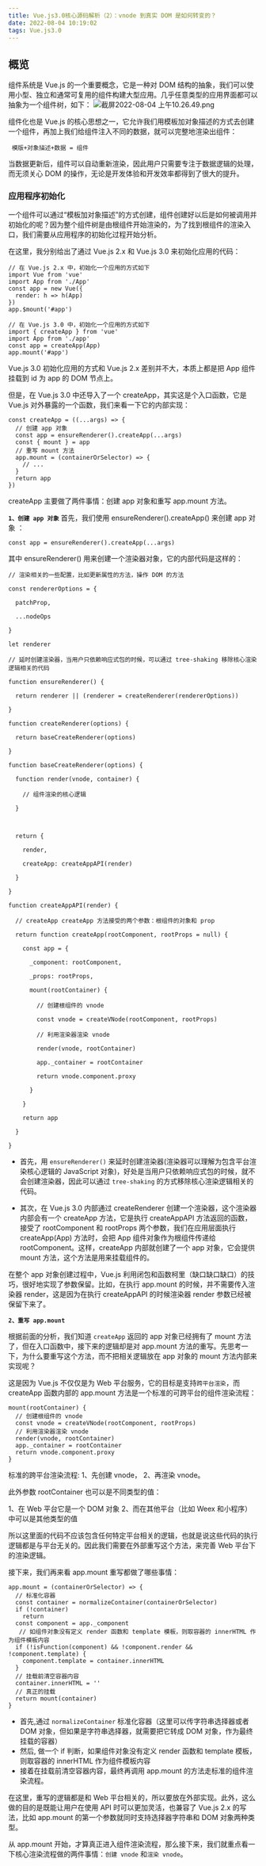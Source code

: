 ```yaml
---
title: Vue.js3.0核心源码解析（2）：vnode 到真实 DOM 是如何转变的？
date: 2022-08-04 10:19:02
tags: Vue.js3.0
---
```



<meta name="referrer" content="no-referrer"/>


## 概览

组件系统是 Vue.js 的一个重要概念，它是一种对 DOM 结构的抽象，我们可以使用小型、独立和通常可复用的组件构建大型应用。几乎任意类型的应用界面都可以抽象为一个组件树，如下：
![截屏2022-08-04 上午10.26.49.png](https://upload-images.jianshu.io/upload_images/11846892-1dfb7e998f929e66.png?imageMogr2/auto-orient/strip%7CimageView2/2/w/1240)

组件化也是 Vue.js 的核心思想之一，它允许我们用模板加对象描述的方式去创建一个组件，再加上我们给组件注入不同的数据，就可以完整地渲染出组件：
```
 模版+对象描述+数据 = 组件
```
当数据更新后，组件可以自动重新渲染，因此用户只需要专注于数据逻辑的处理，而无须关心 DOM 的操作，无论是开发体验和开发效率都得到了很大的提升。



### 应用程序初始化
一个组件可以通过“模板加对象描述”的方式创建，组件创建好以后是如何被调用并初始化的呢？因为整个组件树是由根组件开始渲染的，为了找到根组件的渲染入口，我们需要从应用程序的初始化过程开始分析。

在这里，我分别给出了通过 Vue.js 2.x 和 Vue.js 3.0 来初始化应用的代码：
```
// 在 Vue.js 2.x 中，初始化一个应用的方式如下
import Vue from 'vue'
import App from './App'
const app = new Vue({
  render: h => h(App)
})
app.$mount('#app')
```
```
// 在 Vue.js 3.0 中，初始化一个应用的方式如下
import { createApp } from 'vue'
import App from './app'
const app = createApp(App)
app.mount('#app')
```
Vue.js 3.0 初始化应用的方式和 Vue.js 2.x 差别并不大，本质上都是把 App 组件挂载到 id 为 app 的 DOM 节点上。

但是，在 Vue.js 3.0 中还导入了一个 createApp，其实这是个入口函数，它是 Vue.js 对外暴露的一个函数，我们来看一下它的内部实现：
```
const createApp = ((...args) => {
  // 创建 app 对象
  const app = ensureRenderer().createApp(...args)
  const { mount } = app
  // 重写 mount 方法
  app.mount = (containerOrSelector) => {
    // ...
  }
  return app
})
```

createApp 主要做了两件事情：创建 app 对象和重写 app.mount 方法。

**`1、创建 app 对象`**
首先，我们使用 ensureRenderer().createApp() 来创建 app 对象 ：
```
const app = ensureRenderer().createApp(...args)
```

其中 ensureRenderer() 用来创建一个渲染器对象，它的内部代码是这样的：

```
// 渲染相关的一些配置，比如更新属性的方法，操作 DOM 的方法

const rendererOptions = {

  patchProp,

  ...nodeOps

}

let renderer

// 延时创建渲染器，当用户只依赖响应式包的时候，可以通过 tree-shaking 移除核心渲染逻辑相关的代码

function ensureRenderer() {

  return renderer || (renderer = createRenderer(rendererOptions))

}

function createRenderer(options) {

  return baseCreateRenderer(options)

}

function baseCreateRenderer(options) {

  function render(vnode, container) {

    // 组件渲染的核心逻辑

  }



  return {

    render,

    createApp: createAppAPI(render)

  }

}

function createAppAPI(render) {

  // createApp createApp 方法接受的两个参数：根组件的对象和 prop

  return function createApp(rootComponent, rootProps = null) {

    const app = {

      _component: rootComponent,

      _props: rootProps,

      mount(rootContainer) {

        // 创建根组件的 vnode

        const vnode = createVNode(rootComponent, rootProps)

        // 利用渲染器渲染 vnode

        render(vnode, rootContainer)

        app._container = rootContainer

        return vnode.component.proxy

      }

    }

    return app

  }

}

```

* 首先，用 `ensureRenderer()` 来延时创建渲染器(渲染器可以理解为包含平台渲染核心逻辑的 JavaScript 对象)，好处是当用户只依赖响应式包的时候，就不会创建渲染器，因此可以通过 `tree-shaking` 的方式移除核心渲染逻辑相关的代码。

* 其次，在 Vue.js 3.0 内部通过 createRenderer 创建一个渲染器，这个渲染器内部会有一个 createApp 方法，它是执行 createAppAPI 方法返回的函数，接受了 rootComponent 和 rootProps 两个参数，我们在应用层面执行 createApp(App) 方法时，会把 App 组件对象作为根组件传递给 rootComponent。这样，createApp 内部就创建了一个 app 对象，它会提供 mount 方法，这个方法是用来挂载组件的。

在整个 app 对象创建过程中，Vue.js 利用闭包和函数柯里（缺口缺口缺口）的技巧，很好地实现了参数保留。比如，在执行 app.mount 的时候，并不需要传入渲染器 render，这是因为在执行 createAppAPI 的时候渲染器 render 参数已经被保留下来了。

**`2、重写 app.mount`**

根据前面的分析，我们知道 `createApp` 返回的 app 对象已经拥有了 mount 方法了，但在入口函数中，接下来的逻辑却是对 app.mount 方法的重写。先思考一下，为什么要重写这个方法，而不把相关逻辑放在 app 对象的 mount 方法内部来实现呢？

这是因为 Vue.js 不仅仅是为 Web 平台服务，它的目标是支持`跨平台渲染`，而 createApp 函数内部的 app.mount 方法是一个标准的可跨平台的组件渲染流程：

```
mount(rootContainer) {
  // 创建根组件的 vnode
  const vnode = createVNode(rootComponent, rootProps)
  // 利用渲染器渲染 vnode
  render(vnode, rootContainer)
  app._container = rootContainer
  return vnode.component.proxy
}
```

标准的跨平台渲染流程:
1、先创建 vnode，
2、再渲染 vnode。

此外参数 rootContainer 也可以是不同类型的值：

1、在 Web 平台它是一个 DOM 对象
2、而在其他平台（比如 Weex 和小程序）中可以是其他类型的值

所以这里面的代码不应该包含任何特定平台相关的逻辑，也就是说这些代码的执行逻辑都是与平台无关的。因此我们需要在外部重写这个方法，来完善 Web 平台下的渲染逻辑。

接下来，我们再来看 app.mount 重写都做了哪些事情：

```
app.mount = (containerOrSelector) => {
  // 标准化容器
  const container = normalizeContainer(containerOrSelector)
  if (!container)
    return
  const component = app._component
   // 如组件对象没有定义 render 函数和 template 模板，则取容器的 innerHTML 作为组件模板内容
  if (!isFunction(component) && !component.render && !component.template) {
    component.template = container.innerHTML
  }
  // 挂载前清空容器内容
  container.innerHTML = ''
  // 真正的挂载
  return mount(container)
}
```
* 首先,通过 `normalizeContainer` 标准化容器（这里可以传字符串选择器或者 DOM 对象，但如果是字符串选择器，就需要把它转成 DOM 对象，作为最终挂载的容器）
* 然后, 做一个 if 判断，如果组件对象没有定义 render 函数和 template 模板，则取容器的 innerHTML 作为组件模板内容
* 接着在挂载前清空容器内容，最终再调用 app.mount 的方法走标准的组件渲染流程。

在这里，重写的逻辑都是和 Web 平台相关的，所以要放在外部实现。此外，这么做的目的是既能让用户在使用 API 时可以更加灵活，也兼容了 Vue.js 2.x 的写法，比如 app.mount 的第一个参数就同时支持选择器字符串和 DOM 对象两种类型。

从 app.mount 开始，才算真正进入组件渲染流程，那么接下来，我们就重点看一下核心渲染流程做的两件事情：`创建 vnode` 和`渲染 vnode`。



